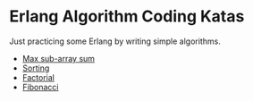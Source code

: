# Erlang Algorithm Coding Katas

Just practicing some Erlang by writing simple algorithms.

* [Max sub-array sum](max-sub-array-sum/README.md)
* [Sorting](sorting/README.md)
* [Factorial](factorial/README.md)
* [Fibonacci](fibonacci/README.md)
